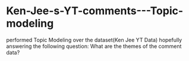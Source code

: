 # Ken-Jee-s-YT-comments---Topic-modeling
performed Topic Modeling over the dataset(Ken Jee YT Data) hopefully answering the following question:  What are the themes of the comment data?
